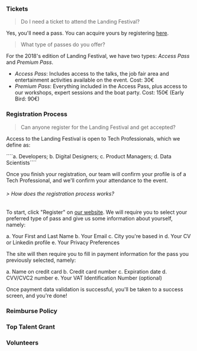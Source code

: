 ### Tickets

> Do I need a ticket to attend the Landing Festival?

Yes, you'll need a pass. You can acquire yours by registering [here](https://landingfestival.com/register?utm_source=github&utm_medium=referral&utm_content=ticket&utm_campaign=festival).

> What type of passes do you offer?

For the 2018's edition of Landing Festival, we have two types: *Access Pass* and *Premium Pass*.

- *Access Pass*: Includes access to the talks, the job fair area and entertainment activities available on the event. Cost: 30€
- *Premium Pass*: Everything included in the Access Pass, plus access to our workshops, expert sessions and the boat party. Cost: 150€ (Early Bird: 90€)

### Registration Process

> Can anyone register for the Landing Festival and get accepted?

Access to the Landing Festival is open to Tech Professionals, which we define as:

´´´´a. Developers;
b. Digital Designers;
c. Product Managers;
d. Data Scientists´´´´

Once you finish your registration, our team will confirm your profile is of a Tech Professional, and we'll confirm your attendance to the event.

###### > How does the registration process works?

To start, click "Register" on [our website](https://landingfestival.com/register?utm_source=github&utm_medium=referral&utm_content=ticket&utm_campaign=festival). We will require you to select your preferred type of pass and give us some information about yourself, namely:

a. Your First and Last Name
b. Your Email
c. City you're based in
d. Your CV or Linkedin profile
e. Your Privacy Preferences

The site will then require you to fill in payment information for the pass you previously selected, namely:

a. Name on credit card
b. Credit card number
c. Expiration date
d. CVV/CVC2 number
e. Your VAT Identification Number (optional)

Once payment data validation is successful, you'll be taken to a success screen, and you're done!

### Reimburse Policy

### Top Talent Grant

### Volunteers

